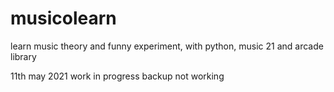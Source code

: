 # musicolearn
learn music theory and funny experiment, with python, music 21 and arcade library

11th may 2021 work in progress
backup
not working
